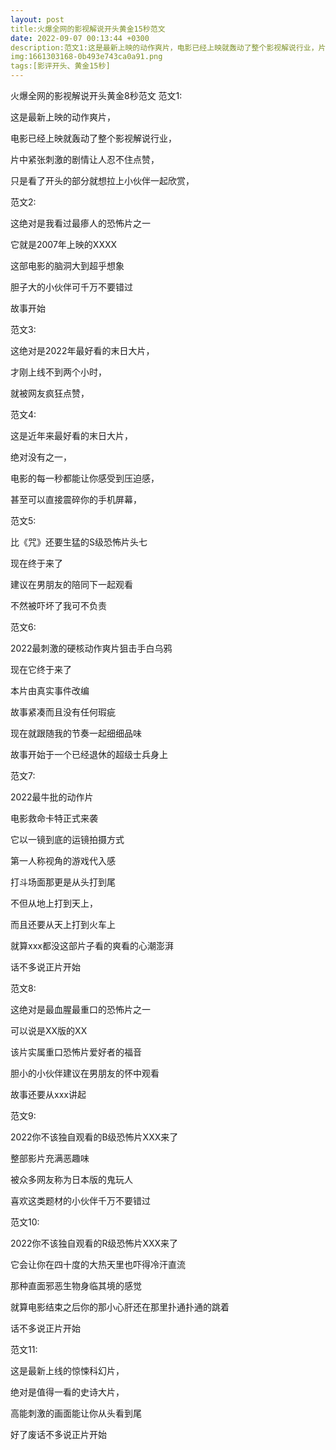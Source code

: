 ```yaml
---
layout: post
title:火爆全网的影视解说开头黄金15秒范文
date: 2022-09-07 00:13:44 +0300
description:范文1:这是最新上映的动作爽片，电影已经上映就轰动了整个影视解说行业，片中紧张刺激的剧情让人忍不住点赞
img:1661303168-0b493e743ca0a91.png
tags:[影评开头、黄金15秒]
---
```

火爆全网的影视解说开头黄金8秒范文
范文1:

这是最新上映的动作爽片，

电影已经上映就轰动了整个影视解说行业，

片中紧张刺激的剧情让人忍不住点赞，

只是看了开头的部分就想拉上小伙伴一起欣赏，

 

范文2:

这绝对是我看过最瘆人的恐怖片之一

它就是2007年上映的XXXX

这部电影的脑洞大到超乎想象

胆子大的小伙伴可千万不要错过

故事开始

 

范文3:

这绝对是2022年最好看的末日大片，

才刚上线不到两个小时，

就被网友疯狂点赞，

 

范文4:

这是近年来最好看的末日大片，

绝对没有之一，

电影的每一秒都能让你感受到压迫感，

甚至可以直接震碎你的手机屏幕，

 

范文5:

比《咒》还要生猛的S级恐怖片头七

现在终于来了

建议在男朋友的陪同下一起观看

不然被吓坏了我可不负责

范文6:

2022最刺激的硬核动作爽片狙击手白乌鸦

现在它终于来了

本片由真实事件改编

故事紧凑而且没有任何瑕疵

现在就跟随我的节奏一起细细品味

故事开始于一个已经退休的超级士兵身上

 

范文7:

2022最牛批的动作片

电影救命卡特正式来袭

它以一镜到底的运镜拍摄方式

第一人称视角的游戏代入感

打斗场面那更是从头打到尾

不但从地上打到天上，

而且还要从天上打到火车上

就算xxx都没这部片子看的爽看的心潮澎湃

话不多说正片开始

 

范文8:

这绝对是最血腥最重口的恐怖片之一

可以说是XX版的XX

该片实属重口恐怖片爱好者的福音

胆小的小伙伴建议在男朋友的怀中观看

故事还要从xxx讲起

 

范文9:

2022你不该独自观看的B级恐怖片XXX来了

整部影片充满恶趣味

被众多网友称为日本版的鬼玩人

喜欢这类题材的小伙伴千万不要错过

 

范文10:

2022你不该独自观看的R级恐怖片XXX来了

它会让你在四十度的大热天里也吓得冷汗直流

那种直面邪恶生物身临其境的感觉

就算电影结束之后你的那小心肝还在那里扑通扑通的跳着

话不多说正片开始

 

范文11:

这是最新上线的惊悚科幻片，

绝对是值得一看的史诗大片，

高能刺激的画面能让你从头看到尾

好了废话不多说正片开始
